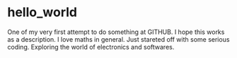 # hello_world
One of my very first attempt to do something at GITHUB. I hope this works as a description.
I love maths in general. Just stareted off with some serious coding. Exploring the world of electronics and softwares.
